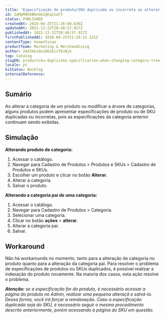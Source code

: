 ```yaml
---
title: 'Especificação de produto/SKU duplicada ou incorreta ao alterar árvore de categorias ou produto de categoria'
id: 2qMpMAh6B6oGk2gEq2swCY
status: PUBLISHED
createdAt: 2018-04-25T21:16:08.636Z
updatedAt: 2022-12-22T20:48:57.917Z
publishedAt: 2022-12-22T20:48:57.917Z
firstPublishedAt: 2018-04-25T21:29:22.321Z
contentType: knownIssue
productTeam: Marketing & Merchandising
author: 2mXZkbi0oi061KicTExNjo
tag: Catalog
slugEN: productsku-duplicate-specification-when-changing-category-tree-or-product-category
locale: pt
kiStatus: Backlog
internalReference: 
---
```


## Sumário

Ao alterar a categoria de um produto ou modificar a árvore de categorias, alguns produtos podem apresentar especificações de produto ou de SKU duplicadas ou incorretas, pois as especificações da categoria anterior continuam sendo exibidas.

## Simulação

__Alterando produto de categoria:__

1. Acessar o catálogo.
2. Navegar para Cadastro de Produtos > Produtos e SKUs > Cadastro de Produtos e SKUs.
3. Escolher um produto e clicar no botão __Alterar__.
4. Alterar a categoria.
5. Salvar o produto.

__Alterando a categoria pai de uma categoria:__

1. Acessar o catálogo.
2. Navegar para Cadastro de Produtos > Categoria.
3. Selecionar uma categoria.
4. Clicar no botão __ações__ > __alterar__.
5. Alterar a categoria pai.
6. Salvar.

## Workaround

Não há workarounds no momento, tanto para a alteração de categoria no produto quanto para a alteração da categoria pai. Para resolver o problema de especificações de produtos ou SKUs duplicados, é possível realizar a indexação do produto novamente. Na maioria dos casos, esta ação resolve o problema.

*__Atenção:__ se a especificação for do produto, é necessário acessar a página do produto no Admin, realizar uma pequena alteraçã e salvá-lo. Dessa forma, você irá forçar a reindexação. Caso a especificação duplicada seja do SKU, é necessário seguir o mesmo procedimento descrito anteriormente, porém acessando a página do SKU em questão.*



